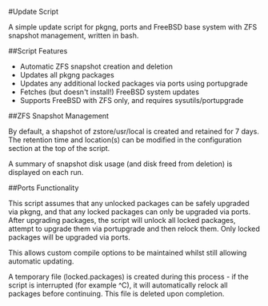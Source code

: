 #Update Script

A simple update script for pkgng, ports and FreeBSD base system with ZFS snapshot management, written in bash.

##Script Features

* Automatic ZFS snapshot creation and deletion
* Updates all pkgng packages
* Updates any additional locked packages via ports using portupgrade
* Fetches (but doesn't install!) FreeBSD system updates
* Supports FreeBSD with ZFS only, and requires sysutils/portupgrade

##ZFS Snapshot Management

By default, a shapshot of zstore/usr/local is created and retained for 7 days. The retention time and location(s) can be modified in the configuration section at the top of the script.

A summary of snapshot disk usage (and disk freed from deletion) is displayed on each run.

##Ports Functionality

This script assumes that any unlocked packages can be safely upgraded via pkgng, and that any locked packages can only be upgraded via ports. After upgrading packages, the script will unlock all locked packages, attempt to upgrade them via portupgrade and then relock them. Only locked packages will be upgraded via ports.

This allows custom compile options to be maintained whilst still allowing automatic updating.

A temporary file (locked.packages) is created during this process - if the script is interrupted (for example ^C), it will automatically relock all packages before continuing. This file is deleted upon completion.
